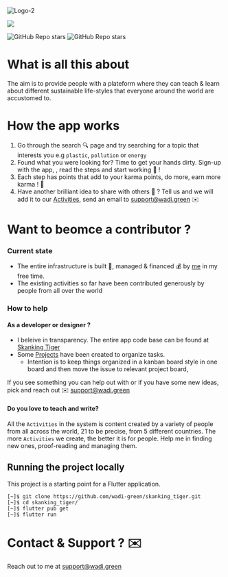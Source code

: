 ![Logo-2](https://user-images.githubusercontent.com/6280554/110628130-0a74a100-81a3-11eb-8372-330fc796278a.png)

![](https://www.wadi.green/images/big.png)

![GitHub Repo stars](https://img.shields.io/github/stars/wadi-green/skanking_tiger?style=plastic)
![GitHub Repo stars](https://img.shields.io/tokei/lines/github/wadi-green/skanking_tiger?style=plastic)

# What is all this about

The aim is to provide people with a plateform where they can teach & learn about different sustainable life-styles that everyone around the world are accustomed to.

# How the app works

1. Go through the search 🔍 page and try searching for a topic that interests you e.g `plastic`, `pollution` or `energy`
2. Found what you were looking for? Time to get your hands dirty. Sign-up with the app, , read the steps and start working 🤟 ! 
3. Each step has points that add to your karma points, do more, earn more karma ! 💯
4. Have another brilliant idea to share with others 🤝 ? Tell us and we will add it to our [Activities](https://github.com/wadi-green/Wadi.Green/wiki/Activities), send an email to support@wadi.green ✉️

# Want to beomce a contributor ?

### Current state

- The entire infrastructure is built 🔨, managed & financed 💰 by [me](https://github.com/MSaifAsif) in my free time. 
- The existing activities so far have been contributed generously by people from all over the world 

### How to help

#### As a developer or designer ? 
- I beleive in transparency. The entire app code base can be found at [Skanking Tiger](https://github.com/wadi-green/skanking_tiger)
- Some [Projects](https://github.com/wadi-green/Wadi.Green/projects) have been created to organize tasks. 
  - Intention is to keep things organized in a kanban board style in one board and then move the issue to relevant project board, 

If you see something you can help out with or if you have some new ideas, pick and reach out ✉️ support@wadi.green

#### Do you love to teach and write?

All the `Activities` in the system is content created by a variety of people from all across the world, 21 to be precise, from 5 different countries. The more `Activities` we create, the better it is for people. Help me in finding new ones, proof-reading and managing them. 

## Running the project locally

This project is a starting point for a Flutter application.

```
[~]$ git clone https://github.com/wadi-green/skanking_tiger.git
[~]$ cd skanking_tiger/
[~]$ flutter pub get
[~]$ flutter run
```

# Contact & Support ? ✉️

Reach out to me at support@wadi.green
